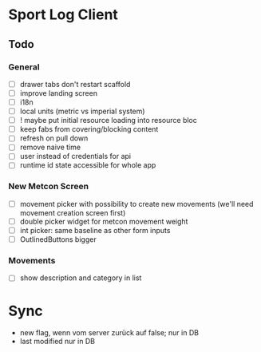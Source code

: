 
# Sport Log Client

## Todo

### General
* [ ] drawer tabs don't restart scaffold
* [ ] improve landing screen
* [ ] i18n
* [ ] local units (metric vs imperial system)
* [ ] ! maybe put initial resource loading into resource bloc
* [ ] keep fabs from covering/blocking content
* [ ] refresh on pull down
* [ ] remove naive time
* [ ] user instead of credentials for api
* [ ] runtime id state accessible for whole app

### New Metcon Screen
* [ ] movement picker with possibility to create new movements (we'll need movement creation screen first)
* [ ] double picker widget for metcon movement weight
* [ ] int picker: same baseline as other form inputs
* [ ] OutlinedButtons bigger

### Movements
* [ ] show description and category in list


# Sync
* new flag, wenn vom server zurück auf false; nur in DB
* last modified nur in DB
